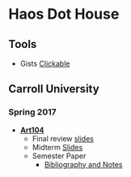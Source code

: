 # Haos Dot House

## Tools

* Gists [Clickable](https://benjaminhaos.github.io/haos_clickables/clickable_gists.html)

## Carroll University

### Spring 2017

* [**Art104**](https://github.com/EntropyHaos/haos_dot_house_site)
  * Final review [slides](https://entropyhaos.github.io/Carroll_ART104/final_review)
  * Midterm [Slides](https://entropyhaos.github.io/Carroll_ART104/)
  * Semester Paper
    * [Bibliography and Notes](https://github.com/EntropyHaos/Carroll_ART104/tree/master/haos_work/SEMESTER_PAPER/sources)
